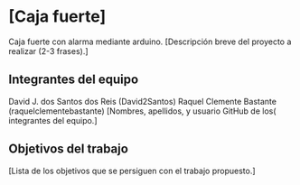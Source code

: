 # [Caja fuerte]
Caja fuerte con alarma mediante arduino.
[Descripción breve del proyecto a realizar (2-3 frases).]

## Integrantes del equipo

David J. dos Santos dos Reis (David2Santos)
Raquel Clemente Bastante (raquelclementebastante)
[Nombres, apellidos, y usuario GitHub de los( integrantes del equipo.]

## Objetivos del trabajo

[Lista de los objetivos que se persiguen con el trabajo propuesto.]
